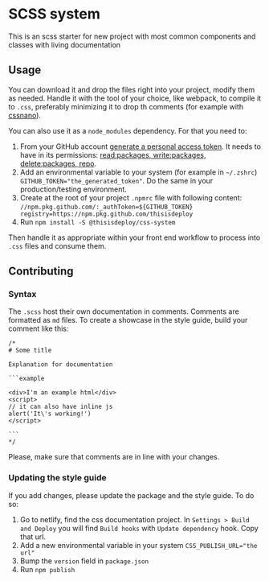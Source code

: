 # SCSS system

This is an scss starter for new project with most common components and classes with living documentation

## Usage

You can download it and drop the files right into your project, modify them as needed. Handle it with the tool of your choice, like webpack, to compile it to `.css`, preferably minimizing it to drop th comments (for example with [cssnano](https://www.npmjs.com/package/cssnano-webpack-plugin)).

You can also use it as a `node_modules` dependency. For that you need to:

1. From your GitHub account [generate a personal access token](https://help.github.com/en/github/authenticating-to-github/creating-a-personal-access-token-for-the-command-line). It needs to have in its permissions: [read:packages, write:packages, delete:packages, repo](https://help.github.com/en/github/managing-packages-with-github-packages/about-github-packages#about-tokens).
2. Add an environmental variable to your system (for example in `~/.zshrc`) `GITHUB_TOKEN="the_generated_token"`. Do the same in your production/testing environment.
3. Create at the root of your project `.npmrc` file with following content: ```//npm.pkg.github.com/:_authToken=${GITHUB_TOKEN}
registry=https://npm.pkg.github.com/thisisdeploy```
4. Run `npm install -S @thisisdeploy/css-system`

Then handle it as appropriate within your front end workflow to process into `.css` files and consume them.

## Contributing

### Syntax

The `.scss` host their own documentation in comments. Comments are formatted as `md` files. To create a showcase in the style guide, build your comment like this:

~~~
/*
# Some title

Explanation for documentation

```example

<div>I'm an example html</div>
<script>
// it can also have inline js
alert('It\'s working!')
</script>

```
*/
~~~~

Please, make sure that comments are in line with your changes.

### Updating the style guide

If you add changes, please update the package and the style guide. To do so:

1. Go to netlify, find the css documentation project. In `Settings > Build and Deploy` you will find `Build hooks` with `Update dependency` hook. Copy that url.
2. Add a new environmental variable in your system `CSS_PUBLISH_URL="the url"`
3. Bump the `version` field in `package.json`
4. Run `npm publish`
